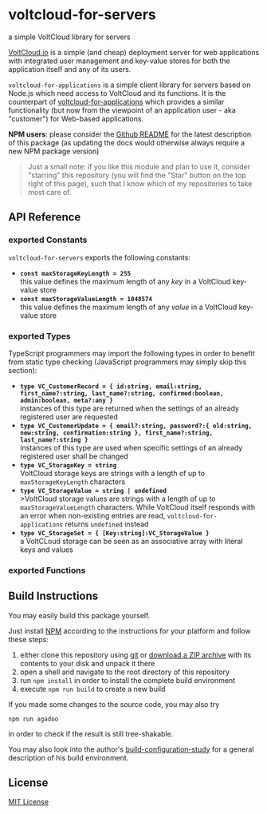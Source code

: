 # voltcloud-for-servers #

a simple VoltCloud library for servers

[VoltCloud.io](https://voltcloud.io) is a simple (and cheap) deployment server for web applications with integrated user management and key-value stores for both the application itself and any of its users.

`voltcloud-for-applications` is a simple client library for servers based on Node.js which need access to VoltCloud and its functions. It is the counterpart of [voltcloud-for-applications](https://github.com/rozek/voltcloud-for-applications) which provides a similar functionality (but now from the viewpoint of an application user - aka "customer") for Web-based applications.

**NPM users**: please consider the [Github README](https://github.com/rozek/voltcloud-for-servers/blob/main/README.md) for the latest description of this package (as updating the docs would otherwise always require a new NPM package version)

> Just a small note: if you like this module and plan to use it, consider "starring" this repository (you will find the "Star" button on the top right of this page), such that I know which of my repositories to take most care of.

## API Reference ##

### exported Constants ###

`voltcloud-for-servers` exports the following constants:

* **`const maxStorageKeyLength = 255`**<br>this value defines the maximum length of any *key* in a VoltCloud key-value store
* **`const maxStorageValueLength = 1048574`**<br>this value defines the maximum length of any *value* in a VoltCloud key-value store

### exported Types ###

TypeScript programmers may import the following types in order to benefit from static type checking (JavaScript programmers may simply skip this section):

* **`type VC_CustomerRecord = { id:string, email:string, first_name?:string, last_name?:string, confirmed:boolean, admin:boolean, meta?:any }`**<br>instances of this type are returned when the settings of an already registered user are requested
* **`type VC_CustomerUpdate = { email?:string, password?:{ old:string, new:string, confirmation:string }, first_name?:string, last_name?:string }`**<br>instances of this type are used when specific settings of an already registered user shall be changed
* **`type VC_StorageKey = string`**<br>VoltCloud storage keys are strings with a length of up to `maxStorageKeyLength` characters
* **`type VC_StorageValue = string | undefined`**<br>>VoltCloud storage values are strings with a length of up to `maxStorageValueLength` characters. While VoltCloud itself responds with an error when non-existing entries are read, `voltcloud-for-applications` returns `undefined` instead
* **`type VC_StorageSet = { [Key:string]:VC_StorageValue }`**<br>a VoltCLoud storage can be seen as an associative array with literal keys and values

### exported Functions ###


## Build Instructions ##

You may easily build this package yourself.

Just install [NPM](https://docs.npmjs.com/) according to the instructions for your platform and follow these steps:

1. either clone this repository using [git](https://git-scm.com/) or [download a ZIP archive](https://github.com/rozek/voltcloud-for-servers/archive/refs/heads/main.zip) with its contents to your disk and unpack it there 
2. open a shell and navigate to the root directory of this repository
3. run `npm install` in order to install the complete build environment
4. execute `npm run build` to create a new build

If you made some changes to the source code, you may also try

```
npm run agadoo
```

in order to check if the result is still tree-shakable.

You may also look into the author's [build-configuration-study](https://github.com/rozek/build-configuration-study) for a general description of his build environment.

## License ##

[MIT License](LICENSE.md)
